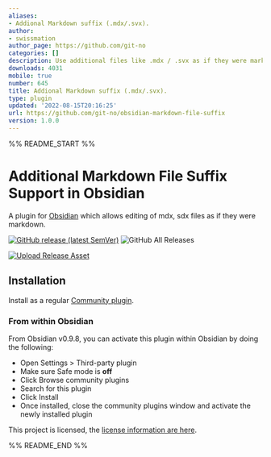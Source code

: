 ```yaml
---
aliases:
- Addional Markdown suffix (.mdx/.svx).
author:
- swissmation
author_page: https://github.com/git-no
categories: []
description: Use additional files like .mdx / .svx as if they were markdown.
downloads: 4031
mobile: true
number: 645
title: Addional Markdown suffix (.mdx/.svx).
type: plugin
updated: '2022-08-15T20:16:25'
url: https://github.com/git-no/obsidian-markdown-file-suffix
version: 1.0.0
---
```


%% README_START %%

# Additional Markdown File Suffix Support in Obsidian

A plugin for [Obsidian](https://obsidian.md) which allows editing of mdx, sdx files as if they were markdown.

[![GitHub release (latest SemVer)](https://img.shields.io/github/v/release/git-no/obsidian-markdown-file-suffix?style=for-the-badge&sort=semver)](https://github.com/git-no/obsidian-markdown-file-suffix/releases/latest)
![GitHub All Releases](https://img.shields.io/github/downloads/git-no/obsidian-markdown-file-suffix/total?style=for-the-badge)

[![Upload Release Asset](https://github.com/git-no/obsidian-markdown-file-suffix/actions/workflows/release.yml/badge.svg)](https://github.com/git-no/obsidian-markdown-file-suffix/actions/workflows/release.yml)

## Installation

Install as a regular [Community plugin](https://help.obsidian.md/Advanced+topics/Community+plugins).

### From within Obsidian

From Obsidian v0.9.8, you can activate this plugin within Obsidian by doing the following:

-   Open Settings > Third-party plugin
-   Make sure Safe mode is **off**
-   Click Browse community plugins
-   Search for this plugin
-   Click Install
-   Once installed, close the community plugins window and activate the newly installed plugin

This project is licensed, the [license information are here](./LICENSE).


%% README_END %%